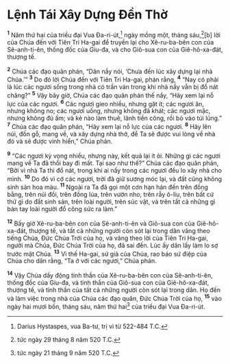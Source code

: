 # Lệnh Tái Xây Dựng Ðền Thờ
<sup><b>1</b></sup> Năm thứ hai của triều đại Vua Ða-ri-út,[^1] ngày mồng một, tháng sáu,[^2][b] lời của Chúa đến với Tiên Tri Ha-gai để truyền lại cho Xê-ru-ba-bên con của Sê-anh-ti-ên, thống đốc của Giu-đa, và cho Giô-sua con của Giê-hô-xa-đát, thượng tế.

<sup><b>2</b></sup> Chúa các đạo quân phán, “Dân nầy nói, ‘Chưa đến lúc xây dựng lại nhà Chúa.’” <sup><b>3</b></sup> Do đó lời Chúa đến với Tiên Tri Ha-gai, phán rằng, <sup><b>4</b></sup> “Nay có phải là lúc các ngươi sống trong nhà có trần ván trong khi nhà nầy vẫn bị đổ nát chăng?” <sup><b>5</b></sup> Vậy bây giờ, Chúa các đạo quân phán thế nầy, “Hãy xem lại nỗ lực của các ngươi. <sup><b>6</b></sup> Các ngươi gieo nhiều, nhưng gặt ít; các ngươi ăn, nhưng không no; các ngươi uống, nhưng không đã khát; các ngươi mặc, nhưng không đủ ấm; và kẻ nào làm thuê, lãnh tiền công, rồi bỏ vào túi lủng.” <sup><b>7</b></sup> Chúa các đạo quân phán, “Hãy xem lại nỗ lực của các ngươi. <sup><b>8</b></sup> Hãy lên núi, đốn gỗ, mang về, và xây dựng nhà thờ, để Ta sẽ được vui lòng về nhà đó và sẽ được vinh hiển,” Chúa phán.

<sup><b>9</b></sup> “Các ngươi kỳ vọng nhiều, nhưng này, kết quả lại ít ỏi. Những gì các ngươi mang về Ta đã thổi bay đi mất. Tại sao như thế?” Chúa các đạo quân phán, “Bởi vì nhà Ta thì đổ nát, trong khi ai nấy trong các ngươi đều lo xây nhà cho mình. <sup><b>10</b></sup> Do đó vì cớ các ngươi, trời đã giữ sương móc lại, và đất cũng không sinh sản hoa màu. <sup><b>11</b></sup> Ngoài ra Ta đã gọi một cơn hạn hán đến trên đồng bằng, trên núi đồi, trên đồng lúa, trên vườn nho, trên rẫy ô-liu, trên bất cứ thứ gì do đất sinh sản, trên loài người, trên súc vật, và trên tất cả những gì bàn tay loài người đổ công sức ra làm.”

<sup><b>12</b></sup> Bấy giờ Xê-ru-ba-bên con của Sê-anh-ti-ên và Giô-sua con của Giê-hô-xa-đát, thượng tế, và tất cả những người còn sót lại trong dân vâng theo tiếng Chúa, Ðức Chúa Trời của họ, và vâng theo lời của Tiên Tri Ha-gai, người mà Chúa, Ðức Chúa Trời của họ, đã sai đến. Lúc ấy dân lấy làm lo sợ trước mặt Chúa. <sup><b>13</b></sup> Vì thế Ha-gai, sứ giả của Chúa, rao báo sứ điệp của Chúa cho dân rằng, “Ta ở với các ngươi,” Chúa phán.

<sup><b>14</b></sup> Vậy Chúa dấy động tinh thần của Xê-ru-ba-bên con của Sê-anh-ti-ên, thống đốc của Giu-đa, và tinh thần của Giô-sua con của Giê-hô-xa-đát, thượng tế, và tinh thần của tất cả những người còn sót lại trong dân. Họ đến và làm việc trong nhà của Chúa các đạo quân, Ðức Chúa Trời của họ, <sup><b>15</b></sup> vào ngày hai mươi bốn, tháng sáu, năm thứ hai[^3] của triều đại Vua Ða-ri-út.

[^1]: Darius Hystaspes, vua Ba-tư, trị vì từ 522-484 T.C.
[^2]: tức ngày 29 tháng 8 năm 520 T.C.
[^3]: tức ngày 21 tháng 9 năm 520 T.C.
